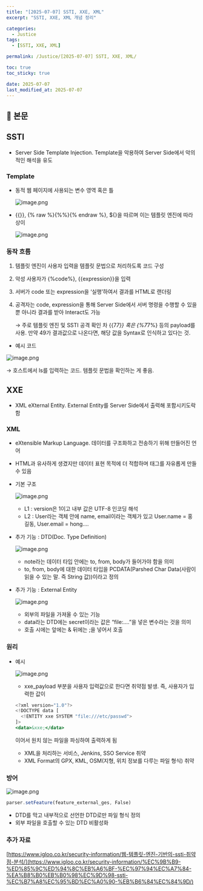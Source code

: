 ```yaml
---
title: "[2025-07-07] SSTI, XXE, XML"
excerpt: "SSTI, XXE, XML 개념 정리"

categories:
  - Justice
tags:
  - [SSTI, XXE, XML]

permalink: /Justice/[2025-07-07] SSTI, XXE, XML/

toc: true
toc_sticky: true

date: 2025-07-07
last_modified_at: 2025-07-07
---
```


## 🦥 본문

## SSTI

- Server Side Template Injection. Template을 악용하여 Server Side에서 악의적인 해석을 유도

### Template

- 동적 웹 페이지에 사용되는 변수 영역 혹은 틀
    
    ![image.png](../assets/images/posts_img/[2025-07-07]%20SSTI,%20XXE,%20XML/image.png)
    
- {{}}, {% raw %}{%%}{% endraw %}, ${}을 따르며 이는 템플릿 엔진에 따라 상이
    
    ![image.png](../assets/images/posts_img/[2025-07-07]%20SSTI,%20XXE,%20XML/image%20copy.png)
    

### 동작 흐름

1. 템플릿 엔진이 사용자 입력을 템플릿 문법으로 처리하도록 코드 구성
2. 악성 사용자가 {%code%}, {{expression}}을 입력
3. 서버가 code 또는 expression을 ‘실행’하여서 결과를 HTML로 랜더링
4. 공격자는 code, expression을 통해 Server Side에서 서버 명령을 수행할 수 있을 뿐 아니라 결과를 받아 Interact도 가능
    
    → 주로 템플릿 엔진 및 SSTI 공격 확인 차 {{7*7}} 혹은 {%7*7%} 등의 payload를 사용. 만약 49가 결과값으로 나온다면, 해당 값을 Syntax로 인식하고 있다는 것.
    
- 예시 코드

![image.png](../assets/images/posts_img/[2025-07-07]%20SSTI,%20XXE,%20XML/image%20copy%202.png)

→ 호스트에서 ls를 입력하는 코드. 템플릿 문법을 확인하는 게 좋음.

## XXE

- XML eXternal Entity. External Entity를 Server Side에서 출력해 포함시키도락 함

### XML

- eXtensible Markup Language. 데이터를 구조화하고 전송하기 위해 만들어진 언어
- HTML과 유사하게 생겼지만 데이터 표현 목적에 더 적합하며 태그를 자유롭게 만들 수 있음
- 기본 구조
    
    ![image.png](../assets/images/posts_img/[2025-07-07]%20SSTI,%20XXE,%20XML/image%20copy%203.png)
    
    - L1 : version은 1이고 내부 값은 UTF-8 인코딩 해석
    - L2 : User라는 객체 안에 name, email이라는 객체가 있고 User.name = 홍길동, User.email = hong….
- 추가 기능 : DTD(Doc. Type Definition)
    
    ![image.png](../assets/images/posts_img/[2025-07-07]%20SSTI,%20XXE,%20XML/image%20copy%204.png)
    
    - note라는 데이터 타입 안에는 to, from, body가 들어가야 함을 의미
    - to, from, body에 대한 데이터 타입을 PCDATA(Parshed Char Data(사람이 읽을 수 있는 말. 즉 String 값))이라고 정의
- 추가 기능 : External Entity
    
    ![image.png](../assets/images/posts_img/[2025-07-07]%20SSTI,%20XXE,%20XML/image%20copy%205.png)
    
    - 외부의 파일을 가져올 수 있는 기능
    - data라는 DTD에는 secret이라는 값은 “file:….”을 넣은 변수라는 것을 의미
    - 호출 시에는 앞에는 & 뒤에는 ;을 넣어서 호출

### 원리

- 예시
    
    ![image.png](../assets/images/posts_img/[2025-07-07]%20SSTI,%20XXE,%20XML/image%20copy%206.png)
    
    - xxe_payload 부분을 사용자 입력값으로 한다면 취약점 발생. 즉, 사용자가 입력한 값이
    
    ```jsx
    <?xml version="1.0"?>
    <!DOCTYPE data [
      <!ENTITY xxe SYSTEM "file:///etc/passwd">
    ]>
    <data>&xxe;</data>
    ```
    
    이어서 원치 않는 파일을 파싱하여 출력하게 됨 
    
    - XML을 처리하는 서비스, Jenkins, SSO Service 취약
    - XML Format의 GPX, KML, OSM(지형, 위치 정보를 다루는 파일 형식) 취약

### 방어

![image.png](../assets/images/posts_img/[2025-07-07]%20SSTI,%20XXE,%20XML/image%20copy%207.png)

```jsx
parser.setFeature(feature_external_ges, False) 
```

- DTD를 막고 내부적으로 선언한 DTD로만 파일 형식 정의
- 외부 파일을 호출할 수 있는 DTD 비활성화

### 추가 자료

[https://www.igloo.co.kr/security-information/웹-템플릿-엔진-기반의-ssti-취약점-분석/](https://www.igloo.co.kr/security-information/%EC%9B%B9-%ED%85%9C%ED%94%8C%EB%A6%BF-%EC%97%94%EC%A7%84-%EA%B8%B0%EB%B0%98%EC%9D%98-ssti-%EC%B7%A8%EC%95%BD%EC%A0%90-%EB%B6%84%EC%84%9D/)

